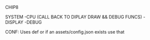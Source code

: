 
CHIP8

SYSTEM
-CPU (CALL BACK TO DIPLAY DRAW && DEBUG FUNCS)
-DISPLAY
-DEBUG

CONF: Uses def or if an assets/config.json exists use that
